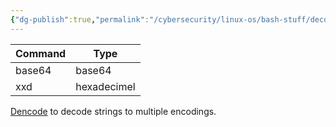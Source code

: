 ```yaml
---
{"dg-publish":true,"permalink":"/cybersecurity/linux-os/bash-stuff/decoding-commands/"}
---
```



| Command |  Type |
|----------|-------|
| base64|  base64 |
| xxd  | hexadecimel |

[Dencode](https://dencode.com/en/) to decode strings to multiple encodings.